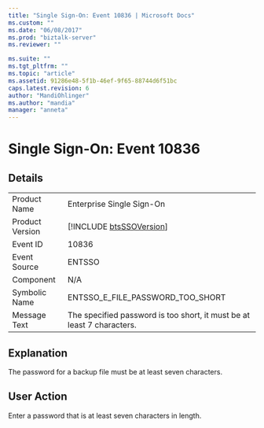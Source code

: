 ```yaml
---
title: "Single Sign-On: Event 10836 | Microsoft Docs"
ms.custom: ""
ms.date: "06/08/2017"
ms.prod: "biztalk-server"
ms.reviewer: ""

ms.suite: ""
ms.tgt_pltfrm: ""
ms.topic: "article"
ms.assetid: 91286e48-5f1b-46ef-9f65-88744d6f51bc
caps.latest.revision: 6
author: "MandiOhlinger"
ms.author: "mandia"
manager: "anneta"
---
```

# Single Sign-On: Event 10836
## Details  
  
|                 |                                                                        |
|-----------------|------------------------------------------------------------------------|
|  Product Name   |                       Enterprise Single Sign-On                        |
| Product Version |      [!INCLUDE [btsSSOVersion](../includes/btsssoversion-md.md)]       |
|    Event ID     |                                 10836                                  |
|  Event Source   |                                 ENTSSO                                 |
|    Component    |                                  N/A                                   |
|  Symbolic Name  |                    ENTSSO_E_FILE_PASSWORD_TOO_SHORT                    |
|  Message Text   | The specified password is too short, it must be at least 7 characters. |
  
## Explanation  
 The password for a backup file must be at least seven characters.  
  
## User Action  
 Enter a password that is at least seven characters in length.